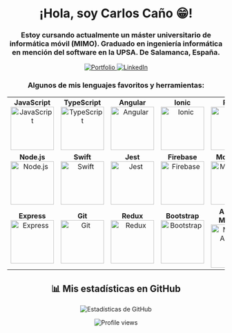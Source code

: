 <div align="center">
  <h1 align="center">¡Hola, soy Carlos Caño 😁!</h1> 
  <h3 align="center">Estoy cursando actualmente un máster universitario de informática móvil (MIMO). Graduado en ingeniería informática en mención del software en la UPSA. De Salamanca, España.</h3>
</div>

<p align="center">
    <a href="https://carloscg-porfolio.netlify.app/">
        <img src="https://img.shields.io/badge/Portfolio-blue?style=for-the-badge" alt="Portfolio">
    </a>
    <a href="https://www.linkedin.com/in/carlos-cano-gomez-655463141">
        <img src="https://img.shields.io/badge/LinkedIn-green?style=for-the-badge" alt="LinkedIn">
    </a>
</p>

<div align="center">
  
  <h3>Algunos de mis lenguajes favoritos y herramientas:</h3>
  
  <table>
    <tr>
      <td align="center">
        <strong>JavaScript</strong><br>
        <img src="https://upload.wikimedia.org/wikipedia/commons/6/6a/JavaScript-logo.png" alt="JavaScript" height="100">
      </td>
      <td align="center">
        <strong>TypeScript</strong><br>
        <img src="https://upload.wikimedia.org/wikipedia/commons/thumb/4/4c/Typescript_logo_2020.svg/2048px-Typescript_logo_2020.svg.png" alt="TypeScript" height="100">
      </td>
        <td align="center">
        <strong>Angular</strong><br>
        <img src="https://cdn.iconscout.com/icon/free/png-256/free-angular-3628622-3029847.png?f=webp" alt="Angular" height="100">
      </td>
      <td align="center">
        <strong>Ionic</strong><br>
        <img src="https://uxwing.com/wp-content/themes/uxwing/download/brands-and-social-media/ionic-icon.png" alt="Ionic" height="100">
      </td>
      <td align="center">
        <strong>React</strong><br>
        <img src="https://cdn1.iconfinder.com/data/icons/programing-development-8/24/react_logo-512.png" alt="React" height="100">
      </td>
    </tr>
    <tr>
      <td align="center">
        <strong>Node.js</strong><br>
        <img src="https://static-00.iconduck.com/assets.00/node-js-icon-454x512-nztofx17.png" alt="Node.js" height="100">
      </td>
      <td align="center">
        <strong>Swift</strong><br>
        <img src="https://imgs.search.brave.com/6op4FNj3SS_Zu-z12YE3jQV4Hlj6bRXN_N6YLciaom8/rs:fit:500:0:0:0/g:ce/aHR0cHM6Ly9jZG4t/aWNvbnMtcG5nLmZy/ZWVwaWsuY29tLzI1/Ni8zOTkyLzM5OTI2/NDgucG5nP3NlbXQ9/YWlzX2h5YnJpZA" alt="Swift" height="100">
      </td>
      <td align="center">
        <strong>Jest</strong><br>
        <img src="https://cdn.freebiesupply.com/logos/large/2x/jest-logo-png-transparent.png" alt="Jest" height="100">
      </td>
      <td align="center">
        <strong>Firebase</strong><br>
        <img src="https://styles.redditmedia.com/t5_301qk/styles/communityIcon_bq715eo6t52d1.png" alt="Firebase" height="100">
      </td>
      <td align="center">
        <strong>MongoDB</strong><br>
        <img src="https://imgs.search.brave.com/VLnEHonS4KKeXOOed6bulOU3YlEOOD8PhLf5Tjk-Jkk/rs:fit:860:0:0:0/g:ce/aHR0cHM6Ly93d3cu/cG5nYWxsLmNvbS93/cC1jb250ZW50L3Vw/bG9hZHMvMTMvTW9u/Z29kYi1QTkctUGlj/LnBuZw" alt="MongoDB" height="100">
      </td>
    </tr>
    <tr>
       <td align="center">
        <strong>Express</strong><br>
        <img src="https://imgs.search.brave.com/M4VVbZbWznYmGmK_UapYaFDGlC9bFryIQju7XWcOy5w/rs:fit:860:0:0:0/g:ce/aHR0cHM6Ly9jbG91/ZC5naXRodWJ1c2Vy/Y29udGVudC5jb20v/YXNzZXRzLzk1MDEx/Mi8xNDA4MDc0MC84/ZjkyMDM3YS1mNTI0/LTExZTUtOGM1Mi0y/N2E5YWM2M2FmNTAu/cG5n" alt="Express" height="100">
      </td>
      <td align="center">
        <strong>Git</strong><br>
        <img src="https://imgs.search.brave.com/mV85qRj1fj9oRhGLOq0I_axKnmC0V54UuIagcQEQdHI/rs:fit:500:0:0:0/g:ce/aHR0cHM6Ly9zdGF0/aWMtMDAuaWNvbmR1/Y2suY29tL2Fzc2V0/cy4wMC9naXQtaWNv/bi0yNTZ4MjU2LW5r/aTUxYWUzLnBuZw" alt="Git" height="100">
      </td>
       <td align="center">
        <strong>Redux</strong><br>
        <img src="https://cdn.freebiesupply.com/logos/large/2x/redux-logo-svg-vector.svg" alt="Redux" height="100">
      </td>
    <td align="center">
        <strong>Bootstrap</strong><br>
        <img src="https://upload.wikimedia.org/wikipedia/commons/thumb/b/b2/Bootstrap_logo.svg/2560px-Bootstrap_logo.svg.png" alt="Bootstrap" height="100">
      </td>
        <td align="center">
        <strong>Angular Material</strong><br>
        <img src="https://imgs.search.brave.com/GB5eyk58hZ13bnKAbXjvK1NUoMg5yPg2NR2tMoQE7bQ/rs:fit:860:0:0:0/g:ce/aHR0cHM6Ly91cGxv/YWQud2lraW1lZGlh/Lm9yZy93aWtpcGVk/aWEvY29tbW9ucy90/aHVtYi9jL2M3L0dv/b2dsZV9NYXRlcmlh/bF9EZXNpZ25fTG9n/by5zdmcvMjIwcHgt/R29vZ2xlX01hdGVy/aWFsX0Rlc2lnbl9M/b2dvLnN2Zy5wbmc" alt="Material Angular" height="100">
      </td>
    </tr>
  </table>

  ## 📊 Mis estadísticas en GitHub
  ![Estadísticas de GitHub](https://github-readme-stats.vercel.app/api?username=CarlosCG2000&show_icons=true&theme=radical)

  ![Profile views](https://komarev.com/ghpvc/?username=CarlosCG2000&label=Profile%20views&color=0e75b6&style=flat)

</div>


<!--
**CarlosCG2000/CarlosCG2000** is a ✨ _special_ ✨ repository because its `README.md` (this file) appears on your GitHub profile.

Here are some ideas to get you started:

- 🔭 I’m currently working on ...
- 🌱 I’m currently learning ...
- 👯 I’m looking to collaborate on ...
- 🤔 I’m looking for help with ...
- 💬 Ask me about ...
- 📫 How to reach me: ...
- 😄 Pronouns: ...
- ⚡ Fun fact: ...
-->
